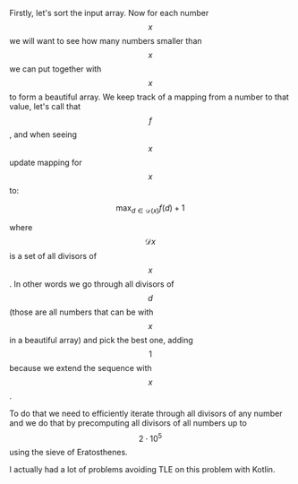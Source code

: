 Firstly, let's sort the input array.  Now for each number $$x$$ we will want to see how many numbers smaller than $$x$$ we can put together with $$x$$ to form a beautiful array.  We keep track of a mapping from a number to that value, let's call that $$f$$, and when seeing $$x$$ update mapping for $$x$$ to:

$$ \max_{d \in \mathcal{D}(x)} f(d)+1 $$

where $$\mathcal{D}{x}$$ is a set of all divisors of $$x$$.  In other words we go through all divisors of $$d$$ (those are all numbers that can be with $$x$$ in a beautiful array) and pick the best one, adding $$1$$ because we extend the sequence with $$x$$.

To do that we need to efficiently iterate through all divisors of any number and we do that by precomputing all divisors of all numbers up to $$2 \cdot 10^5$$ using the sieve of Eratosthenes.

I actually had a lot of problems avoiding TLE on this problem with Kotlin.
